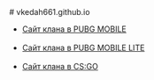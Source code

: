 <head>
<title>Главная</title>
 </head>
# vkedah661.github.io
<ul>
<li><a href="https://vkedah661.github.io/head.html">Сайт клана в PUBG MOBILE</a></li>
<br>
<li><a href="https://vkedah661.github.io/home.html">Сайт клана в PUBG MOBILE LITE </a></li>
<br>
<li><a href="https://vkedah661.github.io/phoenix.html">Сайт клана в CS:GO </a></li>
</ul> 
 <link rel="shortcut icon" href="vkedah661.github.io/img/Новая папка/favicon-16x16.png">
